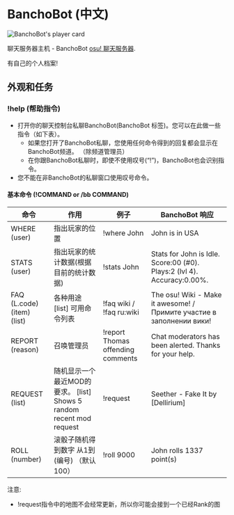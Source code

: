 # BanchoBot (中文)

![BanchoBot's player card](BanchoBot.jpg "BanchoBot's player card")

聊天服务器主机 - BanchoBot [osu! 聊天服务器](/wiki/Internet_Relay_Chat).

有自己的个人档案!

外观和任务
----------

### !help (帮助指令)

-   打开你的聊天控制台私聊BanchoBot(BanchoBot 标签)。您可以在此做一些指令（如下表）。
    -   如果您打开了BanchoBot私聊，您使用任何命令得到的回复都会显示在BanchoBot频道。 （除频道管理员）
    -   在你跟BanchoBot私聊时，即使不使用叹号(“!”)，BanchoBot也会识别指令。
-   您不能在非BanchoBot的私聊窗口使用叹号命令。

#### 基本命令 (!COMMAND or /bb COMMAND)

| 命令 | 作用 | 例子 | BanchoBot 响应 |
| -- | -- | -- | ------------ |
| WHERE (user) | 指出玩家的位置 | !where John | John is in USA |
| STATS (user) | 指出玩家的统计数据(根据目前的统计数据) | !stats John | Stats for John is Idle. Score:00 (#0). Plays:2 (lvl 4). Accuracy:0.00%. |
| FAQ (L.code)(item) (list) | 各种用途 [list] 可用命令列表 | !faq wiki / !faq ru:wiki | The osu! Wiki - Make it awesome! / Примите участие в заполнении вики! |
| REPORT (reason) | 召唤管理员 | !report Thomas offending comments | Chat moderators has been alerted. Thanks for your help. |
| REQUEST (list) | 随机显示一个最近MOD的要求。 [list] Shows 5 random recent mod request | !request | Seether - Fake It by [Dellirium] |
| ROLL (number) | 滚骰子随机得到数字 从1到(编号) （默认100） | !roll 9000 | John rolls 1337 point(s)                                                |

注意:

-   !request指令中的地图不会经常更新，所以你可能会接到一个已经Rank的图
